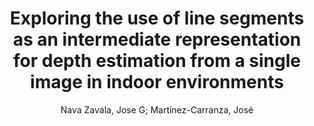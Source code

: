 ---
paperId: 22
author: Nava Zavala, Jose G; Martínez-Carranza, José  
publicationauthor: Nava Zavala, J. et al.
title: Exploring the use of line segments as an intermediate representation for depth estimation from a single image in indoor environments
pdf: 22_camera_ready.pdf
poster: 22_poster.png
pitch:
type: Poster
topic: Depth Estimation
category: Extended Abstract
link: https://research.latinxinai.org/papers/cvpr/2022/pdf/22_camera_ready.pdf
conference: cvpr
year: 2022
tags: cvpr-2022-ea
location: Virtual
---